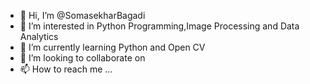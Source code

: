 - 👋 Hi, I’m @SomasekharBagadi
- 👀 I’m interested in Python Programming,Image Processing and Data Analytics
- 🌱 I’m currently learning Python and Open CV
- 💞️ I’m looking to collaborate on 
- 📫 How to reach me ...

<!---
SomasekharBagadi/SomasekharBagadi is a ✨ special ✨ repository because its `README.md` (this file) appears on your GitHub profile.
You can click the Preview link to take a look at your changes.
--->
